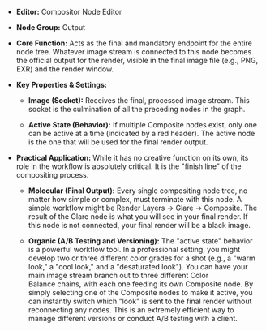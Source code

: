 - **Editor:** Compositor Node Editor
    
- **Node Group:** Output
    
- **Core Function:** Acts as the final and mandatory endpoint for the entire node tree. Whatever image stream is connected to this node becomes the official output for the render, visible in the final image file (e.g., PNG, EXR) and the render window.
    
- **Key Properties & Settings:**
    
    - **Image (Socket):** Receives the final, processed image stream. This socket is the culmination of all the preceding nodes in the graph.
        
    - **Active State (Behavior):** If multiple Composite nodes exist, only one can be active at a time (indicated by a red header). The active node is the one that will be used for the final render output.
        
- **Practical Application:** While it has no creative function on its own, its role in the workflow is absolutely critical. It is the "finish line" of the compositing process.
    
    - **Molecular (Final Output):** Every single compositing node tree, no matter how simple or complex, must terminate with this node. A simple workflow might be Render Layers -> Glare -> Composite. The result of the Glare node is what you will see in your final render. If this node is not connected, your final render will be a black image.
        
    - **Organic (A/B Testing and Versioning):** The "active state" behavior is a powerful workflow tool. In a professional setting, you might develop two or three different color grades for a shot (e.g., a "warm look," a "cool look," and a "desaturated look"). You can have your main image stream branch out to three different Color Balance chains, with each one feeding its own Composite node. By simply selecting one of the Composite nodes to make it active, you can instantly switch which "look" is sent to the final render without reconnecting any nodes. This is an extremely efficient way to manage different versions or conduct A/B testing with a client.